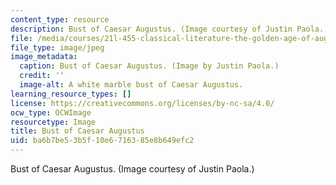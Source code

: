 ```yaml
---
content_type: resource
description: Bust of Caesar Augustus. (Image courtesy of Justin Paola.)
file: /media/courses/21l-455-classical-literature-the-golden-age-of-augustan-rome-fall-2004/ba6b7be53b5f10e6716385e8b649efc2_21l-455f04.jpg
file_type: image/jpeg
image_metadata:
  caption: Bust of Caesar Augustus. (Image by Justin Paola.)
  credit: ''
  image-alt: A white marble bust of Caesar Augustus.
learning_resource_types: []
license: https://creativecommons.org/licenses/by-nc-sa/4.0/
ocw_type: OCWImage
resourcetype: Image
title: Bust of Caesar Augustus
uid: ba6b7be5-3b5f-10e6-7163-85e8b649efc2
---
```

Bust of Caesar Augustus. (Image courtesy of Justin Paola.)